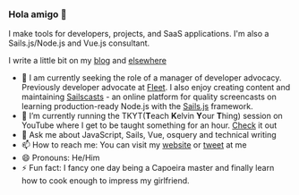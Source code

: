 ### Hola amigo 👋

I make tools for developers, projects, and SaaS applications. I'm also a Sails.js/Node.js and Vue.js consultant.

I write a little bit on my [blog](https://dominuskelvin.dev/blog) and [elsewhere](https://www.smashingmagazine.com/author/kelvin-omereshone/)

- 🔭 I am currently seeking the role of a manager of developer advocacy. Previously developer advocate at [Fleet](https://fleetdm.com). I also enjoy creating content and maintaining [Sailscasts](https://sailscasts.com) - an online platform for quality screencasts on learning production-ready Node.js with the [Sails.js](https://sailsjs.com) framework.
- 🌱 I’m currently running the TKYT(**T**each **K**elvin **Y**our **T**hing) session on YouTube where I get to be taught something for an hour. [Check](https://www.youtube.com/c/KelvinOmereshoneOfficial) it out
- 💬 Ask me about JavaScript, Sails, Vue, osquery and technical writing
- 📫 How to reach me: You can visit my [website](https://dominuskelvin.dev) or [tweet](https://twitter.com/dominus_kelvin) at me
- 😄 Pronouns: He/Him
- ⚡ Fun fact: I fancy one day being a Capoeira master and finally learn how to cook enough to impress my girlfriend.
